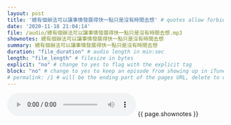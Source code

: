 ```yaml
---
layout: post
title: '總有個辦法可以讓事情發展得快一點只是沒有時間去想' # quotes allow forbidden characters like the colon
date: '2020-11-18 21:04:14'
file: /audio/總有個辦法可以讓事情發展得快一點只是沒有時間去想.mp3
shownotes: 總有個辦法可以讓事情發展得快一點只是沒有時間去想
summary: 總有個辦法可以讓事情發展得快一點只是沒有時間去想
duration: "file_duration" # audio length in min:sec
length: "file_length" # filesize in bytes
explicit: "no" # change to yes to flag with the explicit tag
block: "no" # change to yes to keep an episode from showing up in iTunes
# permalink: /1 # will be the ending part of the pages URL, delete to default to the title
---
```


<audio controls>
<source src="{{site.url}}{{site.baseurl}}{{ page.file }}" type="audio/x-mp3">
Your browser does not support the audio element.
</audio>
{{ page.shownotes }}
